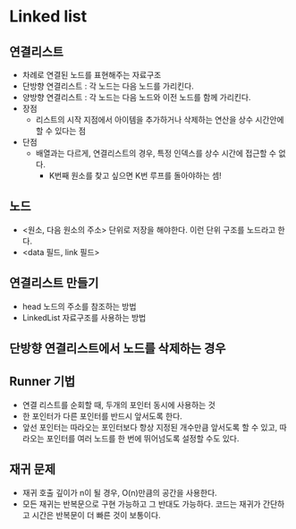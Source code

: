 # Linked list

## 연결리스트

* 차례로 연결된 노드를 표현해주는 자료구조
* 단방향 연결리스트 : 각 노드는 다음 노드를 가리킨다.
* 양방향 연결리스트 : 각 노드는 다음 노드와 이전 노드를 함께 가리킨다.
* 장점
  * 리스트의 시작 지점에서 아이템을 추가하거나 삭제하는 연산을 상수 시간안에 할 수 있다는 점
* 단점
  * 배열과는 다르게, 연결리스트의 경우, 특정 인덱스를 상수 시간에 접근할 수 없다.
    * K번째 원소를 찾고 싶으면 K번 루프를 돌아야하는 셈!

## 노드

* <원소, 다음 원소의 주소> 단위로 저장을 해야한다. 이런 단위 구조를 노드라고 한다.
* \<data 필드, link 필드>



## 연결리스트 만들기

* head 노드의 주소를 참조하는 방법
* LinkedList 자료구조를 사용하는 방법



## 단방향 연결리스트에서 노드를 삭제하는 경우



## Runner 기법

* 연결 리스트를 순회할 때, 두개의 포인터 동시에 사용하는 것
* 한 포인터가 다른 포인터를 반드시 앞서도록 한다.
* 앞선 포인터는 따라오는 포인터보다 항상 지정된 개수만큼 앞서도록 할 수 있고, 따라오는 포인터를 여러 노드를 한 번에 뛰어넘도록 설정할 수도 있다.



## 재귀 문제

* 재귀 호출 깊이가 n이 될 경우, O(n)만큼의 공간을 사용한다.
* 모든 재귀는 반복문으로 구현 가능하고 그 반대도 가능하다. 코드는 재귀가 간단하고 시간은 반복문이 더 빠른 것이 보통이다.
